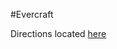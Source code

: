 #Evercraft

Directions located [here](https://github.com/PuttingTheDnDInTDD/EverCraft-Kata#the-evercraft-kata)
